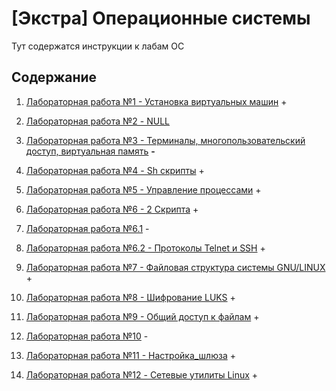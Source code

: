 # [Экстра] Операционные системы

Тут содержатся инструкции к лабам ОС


## Содержание

1. [Лабораторная работа №1 - Установка виртуальных машин](./lab1/README.md) +

2. [Лабораторная работа №2 - NULL](./lab2/README.md)

3. [Лабораторная работа №3 - Терминалы, многопользовательский доступ, виртуальная память](./lab3/README.md) **-**

4. [Лабораторная работа №4 - Sh скрипты](./lab4/README.md) +

5. [Лабораторная работа №5 - Управление процессами](./lab5/README.md) +

6. [Лабораторная работа №6 - 2 Скрипта](./lab6/README.md) +

7. [Лабораторная работа №6.1](./lab6_1/README.md) -

8. [Лабораторная работа №6.2 - Протоколы Telnet и SSH](./lab6_2/README.md) +

9. [Лабораторная работа №7 - Файловая структура системы GNU/LINUX](./lab7_new/README.md) +

10. [Лабораторная работа №8 - Шифрование LUKS](./lab8/README.md) +

11. [Лабораторная работа №9 - Общий доступ к файлам](./lab9/README.md) +

12. [Лабораторная работа №10](./lab10/README.md) -

13. [Лабораторная работа №11 - Настройка_шлюза](./lab11/README.md) +

14. [Лабораторная работа №12 - Cетевые утилиты Linux](./lab12/README.md) +

